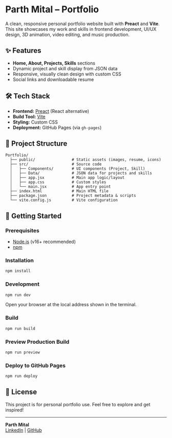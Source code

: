 # Parth Mital – Portfolio

A clean, responsive personal portfolio website built with **Preact** and **Vite**. This site showcases my work and skills in frontend development, UI/UX design, 3D animation, video editing, and music production.

## ✨ Features
- **Home, About, Projects, Skills** sections
- Dynamic project and skill display from JSON data
- Responsive, visually clean design with custom CSS
- Social links and downloadable resume

## 🛠️ Tech Stack
- **Frontend:** [Preact](https://preactjs.com/) (React alternative)
- **Build Tool:** [Vite](https://vitejs.dev/)
- **Styling:** Custom CSS
- **Deployment:** GitHub Pages (via `gh-pages`)

## 📁 Project Structure
```
Portfolio/
  ├── public/                # Static assets (images, resume, icons)
  ├── src/                   # Source code
  │   ├── Components/        # UI components (Project, Skill)
  │   ├── Data/              # JSON data for projects and skills
  │   ├── app.jsx            # Main app logic/layout
  │   ├── app.css            # Custom styles
  │   └── main.jsx           # App entry point
  ├── index.html             # Main HTML file
  ├── package.json           # Project metadata & scripts
  └── vite.config.js         # Vite configuration
```

## 🚀 Getting Started

### Prerequisites
- [Node.js](https://nodejs.org/) (v16+ recommended)
- [npm](https://www.npmjs.com/)

### Installation
```bash
npm install
```

### Development
```bash
npm run dev
```
Open your browser at the local address shown in the terminal.

### Build
```bash
npm run build
```

### Preview Production Build
```bash
npm run preview
```

### Deploy to GitHub Pages
```bash
npm run deploy
```

## 📄 License
This project is for personal portfolio use. Feel free to explore and get inspired!

---

**Parth Mital**  
[LinkedIn](https://linkedin.com/in/parthmital) | [GitHub](https://github.com/parthmital) 